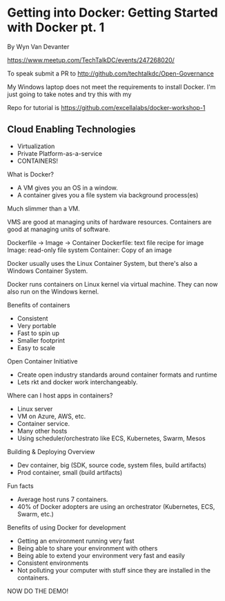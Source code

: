 # Getting into Docker: Getting Started with Docker pt. 1

By Wyn Van Devanter 

https://www.meetup.com/TechTalkDC/events/247268020/

To speak submit a PR to http://github.com/techtalkdc/Open-Governance

My Windows laptop does not meet the requirements to install Docker.
I'm just going to take notes and try this with my

Repo for tutorial is https://github.com/excellalabs/docker-workshop-1

## Cloud Enabling Technologies
* Virtualization
* Private Platform-as-a-service
* CONTAINERS!

What is Docker?
* A VM gives you an OS in a window.
* A container gives you a file system via background process(es)

Much slimmer than a VM.

VMS are good at managing units of hardware resources.
Containers are good at managing units of software.

Dockerfile -> Image -> Container
Dockerfile: text file recipe for image
Image: read-only file system
Container: Copy of an image

Docker usually uses the Linux Container System, but there's also a Windows
Container System.

Docker runs containers on Linux kernel via virtual machine.
They can now also run on the Windows kernel.

Benefits of containers
* Consistent
* Very portable
* Fast to spin up
* Smaller footprint
* Easy to scale

Open Container Initiative
* Create open industry standards around container formats and runtime
* Lets rkt and docker work interchangeably.

Where can I host apps in containers?
* Linux server
* VM on Azure, AWS, etc.
* Container service.
* Many other hosts
* Using scheduler/orchestrato like ECS, Kubernetes, Swarm, Mesos

Building & Deploying Overview
* Dev container, big (SDK, source code, system files, build artifacts)
* Prod container, small (build artifacts)

Fun facts
* Average host runs 7 containers.
* 40% of Docker adopters are using an orchestrator (Kubernetes, ECS, Swarm, etc.)

Benefits of using Docker for development
* Getting an environment running very fast
* Being able to share your environment with others
* Being able to extend your environment very fast and easily
* Consistent environments
* Not polluting your computer with stuff since they are installed in the containers.

NOW DO THE DEMO!
